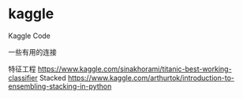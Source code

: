 # kaggle
Kaggle Code

一些有用的连接

特征工程 https://www.kaggle.com/sinakhorami/titanic-best-working-classifier
Stacked https://www.kaggle.com/arthurtok/introduction-to-ensembling-stacking-in-python
